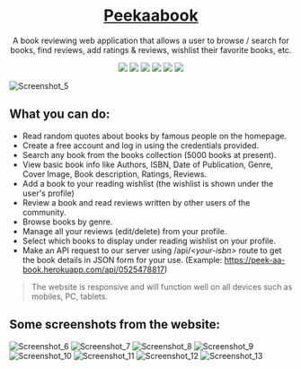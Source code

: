 <h1 align="center">
  <a href="https://peek-aa-book.herokuapp.com/">Peekaabook</a>
</h1>

<p align="center">
  A book reviewing web application that allows a user to browse / search for books, find reviews, add ratings & reviews, wishlist their favorite books, etc.
</p>

<p align="center">
  <img src="https://img.shields.io/badge/Flask-000000?style=for-the-badge&logo=flask&logoColor=white" />
  <img src="https://img.shields.io/badge/SQLite-07405E?style=for-the-badge&logo=sqlite&logoColor=white" />
  <img src="https://img.shields.io/badge/HTML5-E34F26?style=for-the-badge&logo=html5&logoColor=white" />
  <img src="https://img.shields.io/badge/Sass-CC6699?style=for-the-badge&logo=sass&logoColor=white" />
  <img src="https://img.shields.io/badge/Heroku-430098?style=for-the-badge&logo=heroku&logoColor=white" />
  <img src="https://img.shields.io/badge/Python-FFD43B?style=for-the-badge&logo=python&logoColor=darkgreen" />
</p>

![Screenshot_5](https://user-images.githubusercontent.com/55903466/87004078-78169a80-c1da-11ea-84ed-edd9a0338f84.jpg)

## What you can do:
* Read random quotes about books by famous people on the homepage.
* Create a free account and log in using the credentials provided.
* Search any book from the books collection (5000 books at present).
* View basic book info like Authors, ISBN, Date of Publication, Genre, Cover Image, Book description, Ratings, Reviews.
* Add a book to your reading wishlist (the wishlist is shown under the user's profile)
* Review a book and read reviews written by other users of the community.
* Browse books by genre.
* Manage all your reviews (edit/delete) from your profile.
* Select which books to display under reading wishlist on your profile.
* Make an API request to our server using /api/<*your-isbn>* route to get the book details in JSON form for your use. (Example: https://peek-aa-book.herokuapp.com/api/0525478817)
>The website is responsive and will function well on all devices such as mobiles, PC, tablets.

## Some screenshots from the website:
![Screenshot_6](https://user-images.githubusercontent.com/55903466/87004138-98465980-c1da-11ea-9af5-8f9f61cb120b.jpg)
![Screenshot_7](https://user-images.githubusercontent.com/55903466/87004169-a1cfc180-c1da-11ea-9de0-639b9ebfc48f.jpg)
![Screenshot_8](https://user-images.githubusercontent.com/55903466/87004183-a6947580-c1da-11ea-96d1-23a0309aae62.jpg)
![Screenshot_9](https://user-images.githubusercontent.com/55903466/87004222-b613be80-c1da-11ea-8803-f7019002d35d.jpg)
![Screenshot_10](https://user-images.githubusercontent.com/55903466/87004227-b7dd8200-c1da-11ea-8cd5-d8e5c8dd1574.jpg)
![Screenshot_11](https://user-images.githubusercontent.com/55903466/87004233-bad87280-c1da-11ea-97ec-80b700ee8c89.jpg)
![Screenshot_12](https://user-images.githubusercontent.com/55903466/87004236-bca23600-c1da-11ea-95ee-265c727da556.jpg)
![Screenshot_13](https://user-images.githubusercontent.com/55903466/87004241-be6bf980-c1da-11ea-8301-84edc2ba56d7.jpg)
